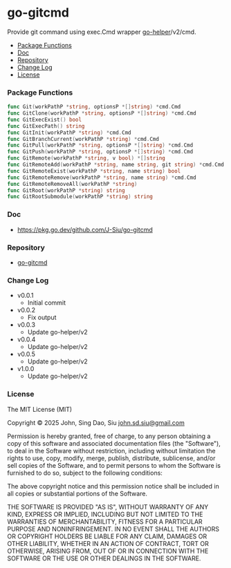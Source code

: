 # go-gitcmd

Provide git command using exec.Cmd wrapper [go-helper](https://github.com/J-Siu/go-helper)/v2/cmd.

<!-- TOC -->
- [Package Functions](#package-functions)
- [Doc](#doc)
- [Repository](#repository)
- [Change Log](#change-log)
- [License](#license)
<!-- /TOC -->
<!--more-->

### Package Functions

```go
func Git(workPathP *string, optionsP *[]string) *cmd.Cmd
func GitClone(workPathP *string, optionsP *[]string) *cmd.Cmd
func GitExecExist() bool
func GitExecPath() string
func GitInit(workPathP *string) *cmd.Cmd
func GitBranchCurrent(workPathP *string) *cmd.Cmd
func GitPull(workPathP *string, optionsP *[]string) *cmd.Cmd
func GitPush(workPathP *string, optionsP *[]string) *cmd.Cmd
func GitRemote(workPathP *string, v bool) *[]string
func GitRemoteAdd(workPathP *string, name string, git string) *cmd.Cmd
func GitRemoteExist(workPathP *string, name string) bool
func GitRemoteRemove(workPathP *string, name string) *cmd.Cmd
func GitRemoteRemoveAll(workPathP *string)
func GitRoot(workPathP *string) string
func GitRootSubmodule(workPathP *string) string
```

### Doc

- https://pkg.go.dev/github.com/J-Siu/go-gitcmd

### Repository

- [go-gitcmd](https://github.com/J-Siu/go-gitcmd)

### Change Log

- v0.0.1
  - Initial commit
- v0.0.2
  - Fix output
- v0.0.3
  - Update go-helper/v2
- v0.0.4
  - Update go-helper/v2
- v0.0.5
  - Update go-helper/v2
- v1.0.0
  - Update go-helper/v2

### License

The MIT License (MIT)

Copyright © 2025 John, Sing Dao, Siu <john.sd.siu@gmail.com>

Permission is hereby granted, free of charge, to any person obtaining a copy of this software and associated documentation files (the "Software"), to deal in the Software without restriction, including without limitation the rights to use, copy, modify, merge, publish, distribute, sublicense, and/or sell copies of the Software, and to permit persons to whom the Software is furnished to do so, subject to the following conditions:

The above copyright notice and this permission notice shall be included in all copies or substantial portions of the Software.

THE SOFTWARE IS PROVIDED "AS IS", WITHOUT WARRANTY OF ANY KIND, EXPRESS OR IMPLIED, INCLUDING BUT NOT LIMITED TO THE WARRANTIES OF MERCHANTABILITY, FITNESS FOR A PARTICULAR PURPOSE AND NONINFRINGEMENT. IN NO EVENT SHALL THE AUTHORS OR COPYRIGHT HOLDERS BE LIABLE FOR ANY CLAIM, DAMAGES OR OTHER LIABILITY, WHETHER IN AN ACTION OF CONTRACT, TORT OR OTHERWISE, ARISING FROM, OUT OF OR IN CONNECTION WITH THE SOFTWARE OR THE USE OR OTHER DEALINGS IN THE SOFTWARE.
